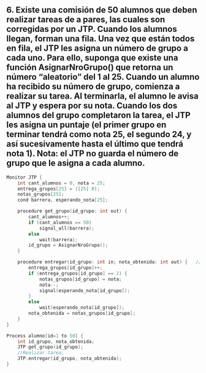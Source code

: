## 6. Existe una comisión de 50 alumnos que deben realizar tareas de a pares, las cuales son corregidas por un JTP. Cuando los alumnos llegan, forman una fila. Una vez que están todos en fila, el JTP les asigna un número de grupo a cada uno. Para ello, suponga que existe una función AsignarNroGrupo() que retorna un número “aleatorio” del 1 al 25. Cuando un alumno ha recibido su número de grupo, comienza a realizar su tarea. Al terminarla, el alumno le avisa al JTP y espera por su nota. Cuando los dos alumnos del grupo completaron la tarea, el JTP les asigna un puntaje (el primer grupo en terminar tendrá como nota 25, el segundo 24, y así sucesivamente hasta el último que tendrá nota 1). Nota: el JTP no guarda el número de grupo que le asigna a cada alumno.

```cpp
Monitor JTP {
    int cant_alumnos = 0, nota = 25;
    entrega_grupos[25] = ([25] 0);
    notas_grupos[25];
    cond barrera, esperando_nota[25];

    procedure get_grupo(id_grupo: int out) {
        cant_alumnos++;
        if (cant_alumnos == 50)
            signal_all(barrera);
        else
            wait(barrera);
        id_grupo = AsignarNroGrupo();
    }

    procedure entregar(id_grupo: int in; nota_obtenida: int out) {   // Consultar
        entrega_grupos[id_grupo]++;
        if (entrega_grupos[id_grupo] == 2) {
            notas_grupos[id_grupo] = nota;
            nota--;
            signal(esperando_nota[id_grupo]);
        }
        else
            wait(esperando_nota[id_grupo]);
        nota_obtenida = notas_grupos[id_grupo];
    }
}

Process alumno[id=1 to 50] {
    int id_grupo, nota_obtenida;
    JTP.get_grupo(id_grupo);
    //Realizar tarea;
    JTP.entregar(id_grupo, nota_obtenida);
}
```